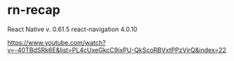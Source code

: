# rn-recap
React Native v. 0.61.5 react-navigation 4.0.10


https://www.youtube.com/watch?v=-40TBdSRk6E&list=PL4cUxeGkcC9ixPU-QkScoRBVxtPPzVjrQ&index=22

